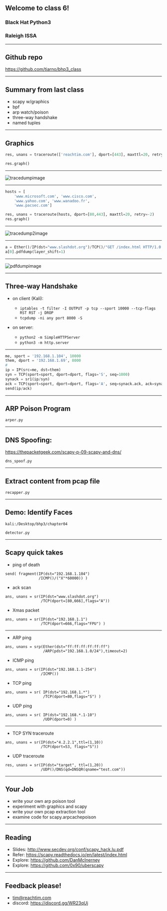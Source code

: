 ## Welcome to class 6!

### Black Hat Python3 

### Raleigh ISSA

---

## Github repo

https://github.com/tiarno/bhp3_class

---

## Summary from last class
 
- scapy w/graphics
- bpf
- arp watch/poison
- three-way handshake
- named tuples

---

## Graphics

```python
res, unans = traceroute(['reachtim.com'], dport=[443], maxttl=20, retry=-2)

res.graph()
```

---

![tracedumpimage](./images/traceroute.png)

---

```python
hosts = [
    'www.microsoft.com', 'www.cisco.com', 
    'www.yahoo.com', 'www.wanadoo.fr', 
    'www.pacsec.com']

res, unans = traceroute(hosts, dport=[80,443], maxttl=20, retry=-2)
res.graph()
```

---

![tracedump2image](./images/traceroute2.png)

---

```python
a = Ether()/IP(dst="www.slashdot.org")/TCP()/"GET /index.html HTTP/1.0 \n\n"
a[0].pdfdump(layer_shift=1)
```

---

![pdfdumpimage](./images/pdfdump.png)

---

## Three-way Handshake

- on client (Kali):
    - `iptables -t filter -I OUTPUT -p tcp --sport 10000 --tcp-flags RST RST -j DROP`
    - `tcpdump -ni any port 8000 -S`

- on server:
    - `python2 -m SimpleHTTPServer`
    - `python3 -m http.server`

---


```python
me, sport = '192.168.1.104', 10000
them, dport = '192.168.1.69', 8000
#
ip = IP(src=me, dst=them)
syn = TCP(sport=sport, dport=dport, flags='S', seq=1000)
synack = sr1(ip/syn)
ack = TCP(sport=sport, dport=dport, flags='A', seq=synack.ack, ack=synack.seq+1)
send(ip/ack)
```


---

## ARP Poison Program

`arper.py`

---

## DNS Spoofing:

https://thepacketgeek.com/scapy-p-09-scapy-and-dns/

`dns_spoof.py`

---

## Extract content from pcap file

`recapper.py`


---

## Demo: Identify Faces

`kali:/Desktop/bhp3/chapter04`

`detector.py`

---

## Scapy quick takes

- ping of death
``` 
send( fragment(IP(dst="192.168.1.104")
               /ICMP()/("X"*60000)) )
```
- ack scan
```
ans, unans = sr(IP(dst="www.slashdot.org")
                /TCP(dport=[80,666],flags="A"))
```
- Xmas packet
```
ans, unans = sr(IP(dst="192.168.1.1")
                /TCP(dport=666,flags="FPU") )
```

---

- ARP ping
```
ans, unans = srp(Ether(dst="ff:ff:ff:ff:ff:ff")
                 /ARP(pdst="192.168.1.0/24"),timeout=2)
```
- ICMP ping
```
ans, unans = sr(IP(dst="192.168.1.1-254")
                /ICMP())
```
- TCP ping
```
ans, unans = sr( IP(dst="192.168.1.*")
                 /TCP(dport=80,flags="S") )
```
- UDP ping
```
ans, unans = sr( IP(dst="192.168.*.1-10")
                 /UDP(dport=0) )
```

---

- TCP SYN traceroute
```
ans, unans = sr(IP(dst="4.2.2.1",ttl=(1,10))
                /TCP(dport=53, flags="S"))
```
- UDP traceroute
```
res, unans = sr(IP(dst="target", ttl=(1,20))
                /UDP()/DNS(qd=DNSQR(qname="test.com"))
```

---

## Your Job

- write your own arp poison tool
- experiment with graphics and scapy
- write your own pcap extraction tool
- examine code for scapy.arpcachepoison


---

## Reading

- Slides: http://www.secdev.org/conf/scapy_hack.lu.pdf
- Refer: https://scapy.readthedocs.io/en/latest/index.html
- Explore:  https://github.com/DanMcInerney
- Explore: https://github.com/0x90/uberscapy

---


## Feedback please!

- tim@reachtim.com
- discord: https://discord.gg/WR23qUj

 